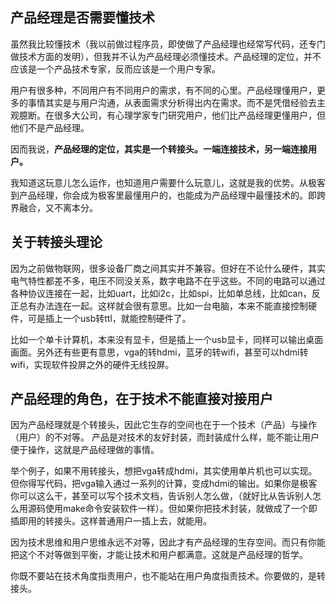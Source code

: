 ## 产品经理是否需要懂技术

虽然我比较懂技术（我以前做过程序员，即使做了产品经理也经常写代码，还专门做技术方面的发明），但我并不认为产品经理必须懂技术。产品经理的定位，并不应该是一个产品技术专家，反而应该是一个用户专家。

用户有很多种，不同用户有不同用户的需求，有不同的心里。产品经理懂用户，更多的事情其实是与用户沟通，从表面需求分析得出内在需求。而不是凭借经验去主观臆断。在很多大公司，有心理学家专门研究用户，他们比产品经理更懂用户，但他们不是产品经理。

因而我说，**产品经理的定位，其实是一个转接头。一端连接技术，另一端连接用户。**

我知道这玩意儿怎么运作，也知道用户需要什么玩意儿，这就是我的优势。从极客到产品经理，你会成为极客里最懂用户的，也能成为产品经理中最懂技术的。即跨界融合，又不离本分。

## 关于转接头理论

因为之前做物联网，很多设备厂商之间其实并不兼容。但好在不论什么硬件，其实电气特性都差不多，电压不同没关系，数字电路不在乎这些。不同的电路可以通过各种协议连接在一起，比如uart，比如i2c，比如spi，比如单总线，比如can，反正总有办法连在一起。这样就会很有意思。比如一台电脑，本来不能直接控制硬件，可是插上一个usb转ttl，就能控制硬件了。

比如一个单卡计算机，本来没有显卡，但是插上一个usb显卡，同样可以输出桌面画面。另外还有些更有意思，vga的转hdmi，蓝牙的转wifi，甚至可以hdmi转wifi，实现软件投屏之外的硬件无线投屏。

## 产品经理的角色，在于技术不能直接对接用户

因为产品经理就是个转接头，因此它生存的空间也在于一个技术（产品）与操作（用户）的不对等。
产品是对技术的友好封装，而封装成什么样，能不能让用户便于操作，这就是产品经理做的事情。

举个例子，如果不用转接头，想把vga转成hdmi，其实使用单片机也可以实现。但你得写代码，把vga输入通过一系列的计算，变成hdmi的输出。如果你是极客你可以这么干，甚至可以写个技术文档，告诉别人怎么做，（就好比从告诉别人怎么用源码使用make命令安装软件一样）。但如果你把技术封装，就做成了一个即插即用的转接头。这样普通用户一插上去，就能用。

因为技术思维和用户思维永远不对等，因此才有产品经理的生存空间。而只有你能把这个不对等做到平衡，才能让技术和用户都满意。这就是产品经理的哲学。

你既不要站在技术角度指责用户，也不能站在用户角度指责技术。你要做的，是转接头。
